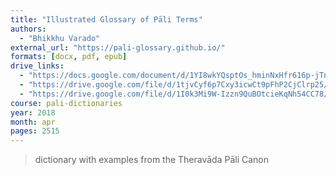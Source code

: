 ```yaml
---
title: "Illustrated Glossary of Pāli Terms"
authors:
  - "Bhikkhu Varado"
external_url: "https://pali-glossary.github.io/"
formats: [docx, pdf, epub]
drive_links:
  - "https://docs.google.com/document/d/1YI8wkYQsptOs_hminNxHfr616p-jTnro/edit?usp=drivesdk&ouid=100121264257053757190&rtpof=true&sd=true"
  - "https://drive.google.com/file/d/1tjvCyf6p7Cxy3icwCt9pFhP2CjClrp25/view?usp=drivesdk"
  - "https://drive.google.com/file/d/1I0k3Mi9W-Izzn9QuBOtcieKqNh54CC78/view?usp=drivesdk"
course: pali-dictionaries
year: 2018
month: apr
pages: 2515
---
```


> dictionary with examples from the Theravāda Pāli Canon
